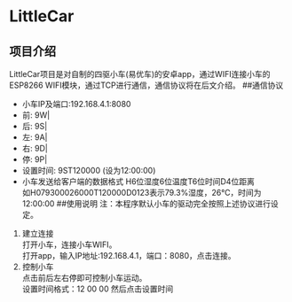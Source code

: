 # LittleCar

## 项目介绍
LittleCar项目是对自制的四驱小车(易优车)的安卓app，通过WIFI连接小车的ESP8266 WIFI模块，通过TCP进行通信，通信协议将在后文介绍。
##通信协议
* 小车IP及端口:192.168.4.1:8080
* 前: 9W|
* 后: 9S|
* 左: 9A|
* 右: 9D|
* 停: 9P|
* 设置时间: 9ST120000   (设为12:00:00)
* 小车发送给客户端的数据格式 H6位湿度6位温度T6位时间D4位距离 <br/>
如H079300026000T120000D0123表示79.3%湿度，26℃，时间为12:00:00 
##使用说明
注：本程序默认小车的驱动完全按照上述协议进行设定。<br/>
1. 建立连接<br/>
打开小车，连接小车WIFI。<br/>
打开app，输入IP地址:192.168.4.1，端口：8080，点击连接。<br/>
2. 控制小车<br/>
点击前后左右停即可控制小车运动。<br/>
设置时间格式：12 00 00 然后点击设置时间<br/>
